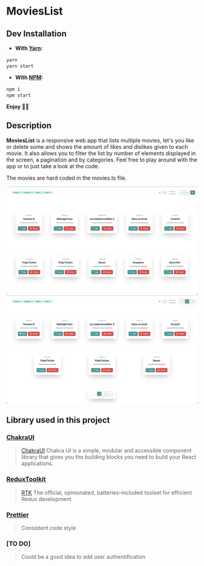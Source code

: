 # MoviesList

## Dev Installation

- **With [Yarn](https://classic.yarnpkg.com/en/docs/install/#mac-stable):**

```
yarn
yarn start
```

- **With [NPM](https://www.npmjs.com/get-npm):**

```
npm i
npm start
```

**Enjoy 🎸🎉**

## Description

**MoviesList** is a responsive web app that lists multiple movies, let's you like or delete some and shows the amount of likes and dislikes given to each movie. It also allows you to filter the list by number of elements displayed in the screen, a pagination and by categories. Feel free to play around with the app or to just take a look at the code.

The movies are hard coded in the movies.ts file.

![ScreenShot1](public/screenshot1.png)
![ScreenShot2](public/screenshot2.png)

## Library used in this project

### [ChakraUI](https://chakra-ui.com/)

> [ChakraUI](https://chakra-ui.com/) Chakra UI is a simple, modular and accessible component library that gives you the building blocks you need to build your React applications.

### [ReduxToolkit](https://redux-toolkit.js.org/)

> [RTK](https://redux-toolkit.js.org/) The official, opinionated, batteries-included toolset for efficient Redux development

### [Prettier](https://github.com/prettier/prettier#readme)

> Consistent code style

### [TO DO]

> Could be a good idea to add user authentification

